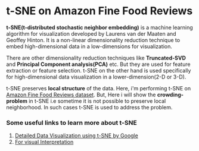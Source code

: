 # t-SNE on Amazon Fine Food Reviews

**t-SNE(t-distributed stochastic neighbor embedding)** is a machine learning algorithm for visualization developed by Laurens van der Maaten and Geoffey Hinton. It is a non-linear dimensionality reduction technique to embed high-dimensional data in a low-dimensions for visualization.<br>

There are other dimensionality reduction techniques like **Truncated-SVD** and **Principal Component analysis(PCA)** etc. But they are used for feature extraction or feature selection. t-SNE on the other hand is used specifically for high-dimensional data visualization in a lower-dimension(2-D or 3-D).<br>

t-SNE preserves **local structure** of the data. Here, i'm performing t-SNE on [Amazon Fine Food Reviews dataset](https://www.kaggle.com/snap/amazon-fine-food-reviews). But, Here i will show the **crowding-problem** in t-SNE i.e sometime it is not possible to preserve local neighborhood. In such cases t-SNE is used to address the problem.

### Some useful links to learn more about t-SNE
1. [Detailed Data Visualization using t-SNE by Google](https://experiments.withgoogle.com/visualizing-high-dimensional-space)
2. [For visual Interpretation](distill.pub/2016/misread-tsne)
